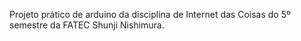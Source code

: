 Projeto prático de arduino da disciplina de Internet das Coisas do 5º semestre da FATEC Shunji Nishimura.

